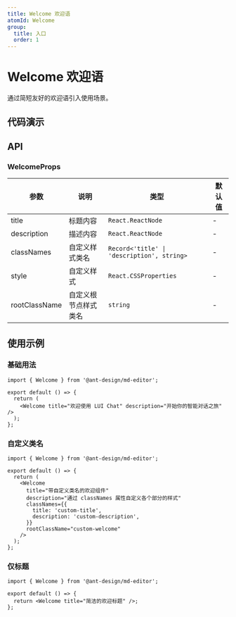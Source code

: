 ```yaml
---
title: Welcome 欢迎语
atomId: Welcome
group:
  title: 入口
  order: 1
---
```


# Welcome 欢迎语

通过简短友好的欢迎语引入使用场景。

## 代码演示

<code src="../demos/welcome/index.tsx" background="var(--main-bg-color)" iframe=600></code>

## API

### WelcomeProps

| 参数          | 说明                 | 类型                                       | 默认值 |
| ------------- | -------------------- | ------------------------------------------ | ------ |
| title         | 标题内容             | `React.ReactNode`                          | -      |
| description   | 描述内容             | `React.ReactNode`                          | -      |
| classNames    | 自定义样式类名       | `Record<'title' \| 'description', string>` | -      |
| style         | 自定义样式           | `React.CSSProperties`                      | -      |
| rootClassName | 自定义根节点样式类名 | `string`                                   | -      |

## 使用示例

### 基础用法

```tsx | pure
import { Welcome } from '@ant-design/md-editor';

export default () => {
  return (
    <Welcome title="欢迎使用 LUI Chat" description="开始你的智能对话之旅" />
  );
};
```

### 自定义类名

```tsx | pure
import { Welcome } from '@ant-design/md-editor';

export default () => {
  return (
    <Welcome
      title="带自定义类名的欢迎组件"
      description="通过 classNames 属性自定义各个部分的样式"
      classNames={{
        title: 'custom-title',
        description: 'custom-description',
      }}
      rootClassName="custom-welcome"
    />
  );
};
```

### 仅标题

```tsx | pure
import { Welcome } from '@ant-design/md-editor';

export default () => {
  return <Welcome title="简洁的欢迎标题" />;
};
```

